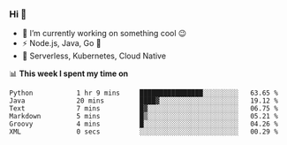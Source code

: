 ### Hi 👋

<!--
**nodejh/nodejh** is a ✨ _special_ ✨ repository because its `README.md` (this file) appears on your GitHub profile.

Here are some ideas to get you started:

- 🔭 I’m currently working on ...
- 🌱 I’m currently learning ...
- 👯 I’m looking to collaborate on ...
- 🤔 I’m looking for help with ...
- 💬 Ask me about ...
- 📫 How to reach me: ...
- 😄 Pronouns: ...
- ⚡ Fun fact: ...
-->

- 🔭 I’m currently working on something cool :wink:
- ⚡ Node.js, Java, Go :thought_balloon:
- 🤖 Serverless, Kubernetes, Cloud Native

📊 **This week I spent my time on**

<!--START_SECTION:waka-->

```text
Python           1 hr 9 mins     ████████████████░░░░░░░░░   63.65 %
Java             20 mins         ████▓░░░░░░░░░░░░░░░░░░░░   19.12 %
Text             7 mins          █▓░░░░░░░░░░░░░░░░░░░░░░░   06.75 %
Markdown         5 mins          █▒░░░░░░░░░░░░░░░░░░░░░░░   05.21 %
Groovy           4 mins          █░░░░░░░░░░░░░░░░░░░░░░░░   04.26 %
XML              0 secs          ░░░░░░░░░░░░░░░░░░░░░░░░░   00.29 %
```

<!--END_SECTION:waka-->


<!--
:traffic_light: **Visitors**

![visitors](https://visitor-badge.glitch.me/badge?page_id=nodejh.nodejh)
-->
